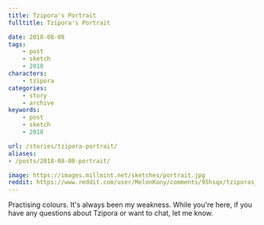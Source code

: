```yaml
---
title: Tzipora's Portrait
fulltitle: Tzipora's Portrait

date: 2018-08-08
tags:
    - post
    - sketch
    - 2018
characters:
    - tzipora
categories:
    - story
    - archive
keywords:
    - post
    - sketch
    - 2018

url: /stories/tzipora-portrait/
aliases:
- /posts/2018-08-08-portrait/

image: https://images.millmint.net/sketches/portrait.jpg
reddit: https://www.reddit.com/user/MelonKony/comments/95hsqx/tziporas_portrait/
---
```


Practising colours. It's always been my weakness. While you're here, if you have any questions about Tzipora or want to chat, let me know.
